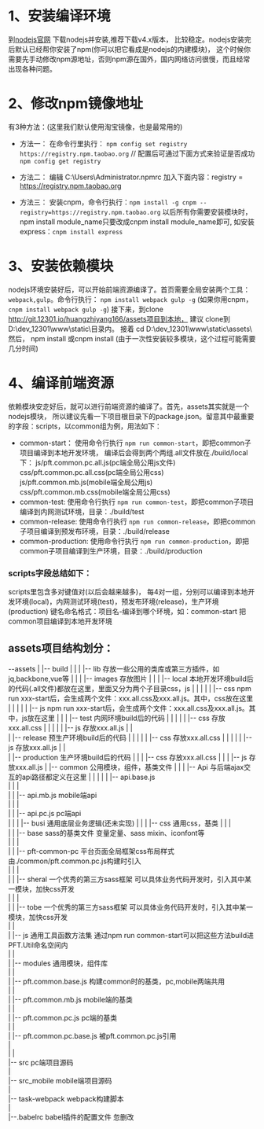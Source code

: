 # 1、安装编译环境

到[nodejs官网](https://nodejs.org/) 下载nodejs并安装,推荐下载v4.x版本，
比较稳定。nodejs安装完后默认已经帮你安装了npm(你可以把它看成是nodejs的内建模块)，
这个时候你需要先手动修改npm源地址，否则npm源在国外，国内网络访问很慢，而且经常出现各种问题。

# 2、修改npm镜像地址

有3种方法：(这里我们默认使用淘宝镜像，也是最常用的)

- 方法一：
在命令行里执行： `npm config set registry https://registry.npm.taobao.org`
// 配置后可通过下面方式来验证是否成功
`npm config get registry`

- 方法二：
编辑 C:\Users\Administrator\.npmrc 加入下面内容：registry = https://registry.npm.taobao.org

- 方法三：
安装cnpm，命令行执行：`npm install -g cnpm --registry=https://registry.npm.taobao.org`
以后所有你需要安装模块时，npm install module_name只要改成cnpm install module_name即可,
如安装express：`cnpm install express`


# 3、安装依赖模块

nodejs环境安装好后，可以开始前端资源编译了。首页需要全局安装两个工具：`webpack,gulp`。命令行执行：
`npm install webpack gulp -g` (如果你用cnpm，`cnpm install webpack gulp -g`)
接下来，到clone http://git.12301.io/huangzhiyang166/assets项目到本地，
建议 clone到D:\dev_12301\www\static\目录内。
接着 cd D:\dev_12301\www\static\assets\ 然后，
npm install 或cnpm install (由于一次性安装较多模块，这个过程可能需要几分时间)


# 4、编译前端资源
依赖模块安赱好后，就可以进行前端资源的编译了。首先，assets其实就是一个nodejs模块，
所以建议先看一下项目根目录下的package.json。留意其中最重要的字段：scripts，以common组为例，用法如下：
- common-start：
使用命令行执行 `npm run common-start`，即把common子项目编译到本地开发环境，
编译后会得到两个两组.all文件放在./build/local下：
js/pft.common.pc.all.js(pc端全局公用js文件)
css/pft.common.pc.all.css(pc端全局公用css)
js/pft.common.mb.js(mobile端全局公用js)
css/pft.common.mb.css(mobile端全局公用css)
- common-test:
使用命令行执行 `npm run common-test`，即把common子项目编译到内网测试环境，目录：./build/test
- common-release:
使用命令行执行 `npm run common-release`，即把common子项目编译到预发布环境，目录：./build/release
- common-production:
使用命令行执行 `npm run common-production`，即把common子项目编译到生产环境，目录：./build/production


### scripts字段总结如下：
scripts里包含多对键值对(以后会越来越多)，
每4对一组，分别可以编译到本地开发环境(local)，内网测试环境(test)，预发布环境(release)，生产环境(production)
键名命名格式：项目名-编译到哪个环境，如：common-start 把common项目编译到本地开发环境


## assets项目结构划分：

--assets
    |
    |-- build
    |     |
    |     |-- lib  存放一些公用的类库或第三方插件，如jq,backbone,vue等
    |     |
    |     |-- images 存放图片
    |     |
    |     |-- local        本地开发环境build后的代码(.all文件)都放在这里，里面又分为两个子目录css，js
    |     |     |
    |     |     |-- css    npm run xxx-start后，会生成两个文件：xxx.all.css及xxx.all.js。其中，css放在这里
    |     |     |
    |     |     |-- js     npm run xxx-start后，会生成两个文件：xxx.all.css及xxx.all.js。其中，js放在这里
    |     |
    |     |-- test         内网环境build后的代码
    |     |     |
    |     |     |-- css    存放xxx.all.css
    |     |     |
    |     |     |-- js     存放xxx.all.js
    |     |     
    |     |-- release      预生产环境build后的代码
    |     |     |
    |     |     |-- css    存放xxx.all.css
    |     |     |
    |     |     |-- js     存放xxx.all.js
    |     |     
    |     |-- production   生产环境build后的代码
    |           |
    |           |-- css    存放xxx.all.css
    |           |
    |           |-- js     存放xxx.all.js
    |
    |-- common  公用模块，组件，基类文件
    |     |
    |     |-- Api         与后端ajax交互的api路径都定义在这里
    |     |    |
    |     |    |--   api.base.js     
    |     |    |  
    |     |    |--   api.mb.js   mobile端api   
    |     |    |   
    |     |    |--   api.pc.js   pc端api   
    |     |
    |     |-- busi   通用底层业务逻辑(还未实现)
    |     |
    |     |-- css    通用css，基类
    |     |    |      
    |     |    |-- base  sass的基类文件  变量定量、sass mixin、iconfont等     
    |     |    |      
    |     |    |-- pft-common-pc    平台页面全局框架css布局样式  由./common/pft.common.pc.js构建时引入     
    |     |    |      
    |     |    |-- sheral   一个优秀的第三方sass框架 可以具体业务代码开发时，引入其中某一模块，加快css开发      
    |     |    |      
    |     |    |-- tobe     一个优秀的第三方sass框架 可以具体业务代码开发时，引入其中某一模块，加快css开发            
    |     |          
    |     |-- js     通用工具函数方法集  通过npm run common-start可以把这些方法build进PFT.Util命名空间内         
    |     |          
    |     |-- modules  通用模块，组件库          
    |     |          
    |     |-- pft.common.base.js   构建common时的基类，pc,mobile两端共用          
    |     |          
    |     |-- pft.common.mb.js     mobile端的基类       
    |     |          
    |     |-- pft.common.pc.js     pc端的基类       
    |     |        
    |     |-- pft.common.pc.base.js   被pft.common.pc.js引用        
    |     
    |
    |     
    |-- src           pc端项目源码         
    |     
    |-- src_mobile    mobile端项目源码  
    |   
    |-- task-webpack  webpack构建脚本   
    |   
    |--.babelrc       babel插件的配置文件 忽删改   
